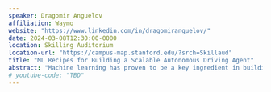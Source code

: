```yaml
---
speaker: Dragomir Anguelov
affiliation: Waymo
website: "https://www.linkedin.com/in/dragomiranguelov/"
date: 2024-03-08T12:30:00-0000
location: Skilling Auditorium
location-url: "https://campus-map.stanford.edu/?srch=Skillaud"
title: "ML Recipes for Building a Scalable Autonomous Driving Agent"
abstract: "Machine learning has proven to be a key ingredient in building a performant and scalable Autonomous Vehicle stack, spanning key capabilities such as perception, behavior prediction, planning and simulation. In this talk, I will describe recent Waymo research on performant ML models and architectures that help us handle the variety and complexity of the real world driving environment, and I will outline key remaining research challenges in our domain."
# youtube-code: "TBD"
---
```

